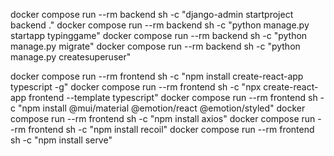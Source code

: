 docker compose run --rm backend sh -c "django-admin startproject backend ."
docker compose run --rm backend sh -c "python manage.py startapp typinggame"
docker compose run --rm backend sh -c "python manage.py migrate"
docker compose run --rm backend sh -c "python manage.py createsuperuser"

docker compose run --rm frontend sh -c "npm install create-react-app typescript -g"
docker compose run --rm frontend sh -c "npx create-react-app frontend --template typescript"
docker compose run --rm frontend sh -c "npm install @mui/material @emotion/react @emotion/styled"
docker compose run --rm frontend sh -c "npm install axios"
docker compose run --rm frontend sh -c "npm install recoil"
docker compose run --rm frontend sh -c "npm install serve"